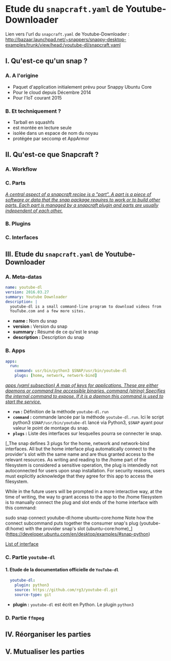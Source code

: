 # Etude du `snapcraft.yaml` de Youtube-Downloader

Lien vers l'url du `snapcraft.yaml` de Youtube-Downloader : http://bazaar.launchpad.net/~snappers/snappy-desktop-examples/trunk/view/head:/youtube-dl/snapcraft.yaml

## I. Qu'est-ce qu'un snap ?  
### A. A l'origine

  - Paquet d'application initialement prévu pour Snappy Ubuntu Core
  - Pour le cloud depuis Décembre 2014
  - Pour l'IoT courant 2015

### B. Et techniquement ?

  - Tarball en squashfs
  - est montée en lecture seule
  - isolée dans un espace de nom du noyau
  - protégée par seccomp et AppArmor

## II. Qu'est-ce que Snapcraft ?  
### A. Workflow  
### C. Parts

[_A central aspect of a snapcraft recipe is a "part". A part is a piece of software or data that the snap package requires to work or to build other parts. Each part is managed by a snapcraft plugin and parts are usually independent of each other._](https://developer.ubuntu.com/en/snappy/build-apps/#parts)

### B. Plugins  
### C. Interfaces
## III. Etude du `snapcraft.yaml` de Youtube-Downloader  
### A. Meta-datas  

````yaml
name: youtube-dl
version: 2016.03.27
summary: Youtube Downloader
description: |
  youtube-dl is a small command-line program to download videos from
  YouTube.com and a few more sites.
````

- **name :** Nom du snap
- **version :** Version du snap
- **summary :** Résumé de ce qu'est le snap
- **description :** Description du snap

### B. Apps  

````yaml
apps:
  run:
    command: usr/bin/python3 $SNAP/usr/bin/youtube-dl
    plugs: [home, network, network-bind]
````

[_apps (yaml subsection) A map of keys for applications. These are either daemons or command line accessible binaries.
command (string) Specifies the internal command to expose. If it is a daemon this command is used to start the service._](https://developer.ubuntu.com/en/snappy/build-apps/snapcraft-syntax/)

- **`run` :** Définition de la méthode `youtube-dl.run`
- **`command` :** commande lancée par la méthode `youtube-dl.run`. Ici le script python3 `$SNAP/usr/bin/youtube-dl` lancé via Python3, `$SNAP` ayant pour valeur le point de montage du snap.
- **`plugs` :** Liste des interfaces sur lesquelles pourra se connecter le snap.

[_The snap defines 3 plugs for the home, network and network-bind interfaces. All but the home interface plug automatically connect to the provider's slot with the same name and are thus granted access to the relevant resources. As writing and reading to the /home part of the filesystem is considered a sensitive operation, the plug is intendedly not autoconnected for users upon snap installation. For security reasons, users must explicitly acknowledge that they agree for this app to access the filesystem.

While in the future users will be prompted in a more interactive way, at the time of writing, the way to grant access to the app to the /home filesystem is to manually connect the plug and slot ends of the home interface with this command:

sudo snap connect youtube-dl:home ubuntu-core:home
Note how the connect subcommand puts together the consumer snap's plug (youtube-dl:home) with the provider snap's slot (ubuntu-core:home)_](https://developer.ubuntu.com/en/desktop/examples/#snap-python)

[List of interface](https://github.com/ubuntu-core/snappy/blob/master/docs/interfaces.md#supported-interfaces---basic)

### C. Partie `youtube-dl`  

#### 1. Etude de la documentation officielle de `YouTube-dl`

````yaml
  youtube-dl:
    plugin: python3
    source: https://github.com/rg3/youtube-dl.git
    source-type: git
````

- **plugin :** `youtube-dl` est écrit en Python. Le plugin `python3`
### D. Partie `ffmpeg`  
## IV. Réorganiser les parties  
## V. Mutualiser les parties  
